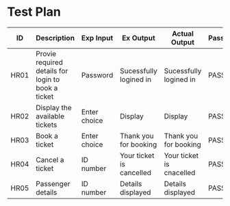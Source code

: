 # Test Plan 

| ID | Description | Exp Input | Ex Output | Actual Output | Pass/Fail |
|----|-------------|------------|----------|---------------|-----------|
| HR01 | Provie required details for login to book a ticket | Password | Sucessfully logined in | Sucessfully logined in |PASS
| HR02 | Display the available tickets | Enter choice | Display | Display | PASS
| HR03 | Book a ticket | Enter choice | Thank you for booking | Thank you for booking | PASS |
| HR04 | Cancel a ticket | ID number | Your ticket is cancelled | Your ticket is cnacelled | PASS |
| HR05 | Passenger details | ID number | Details displayed | Details displayed | PASS |
